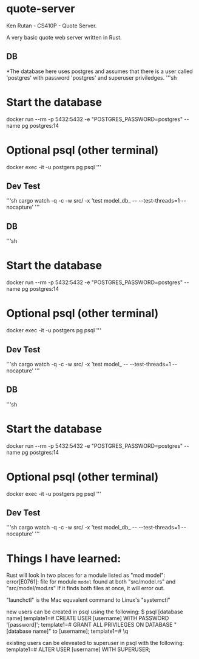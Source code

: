 # quote-server
Ken Rutan - CS410P - Quote Server.

A very basic quote web server written in Rust.

## DB
*The database here uses postgres and assumes that there is a user called 'postgres' with password 'postgres' and superuser priviledges.
'''sh
# Start the database
docker run --rm -p 5432:5432 -e "POSTGRES_PASSWORD=postgres" --name pg postgres:14

# Optional psql (other terminal)
docker exec -it -u postgers pg psql
'''

## Dev Test
'''sh
cargo watch -q -c -w src/ -x 'test model_db_ -- --test-threads=1 --nocapture'
'''

## DB

'''sh
# Start the database
docker run --rm -p 5432:5432 -e "POSTGRES_PASSWORD=postgres" --name pg postgres:14

# Optional psql (other terminal)
docker exec -it -u postgers pg psql
'''

## Dev Test
'''sh
cargo watch -q -c -w src/ -x 'test model_ -- --test-threads=1 --nocapture'
'''
## DB

'''sh
# Start the database
docker run --rm -p 5432:5432 -e "POSTGRES_PASSWORD=postgres" --name pg postgres:14

# Optional psql (other terminal)
docker exec -it -u postgers pg psql
'''

## Dev Test
'''sh
cargo watch -q -c -w src/ -x 'test model_db_ -- --test-threads=1 --nocapture'
'''

# Things I have learned:
Rust will look in two places for a module listed as "mod model":
error[E0761]: file for module `model` found at both "src/model.rs" and "src/model/mod.rs"
If it finds both files at once, it will error out.

"launchctl" is the Mac equvalent command to Linux's "systemctl"

new users can be created in psql using the following:
$ psql [database name]
template1=# CREATE USER [username] WITH PASSWORD '[password]';
template1=# GRANT ALL PRIVILEGES ON DATABASE "[database name]" to [username];
template1=# \q

existing users can be eleveated to superuser in psql with the following:
template1=# ALTER USER [username] WITH SUPERUSER;

